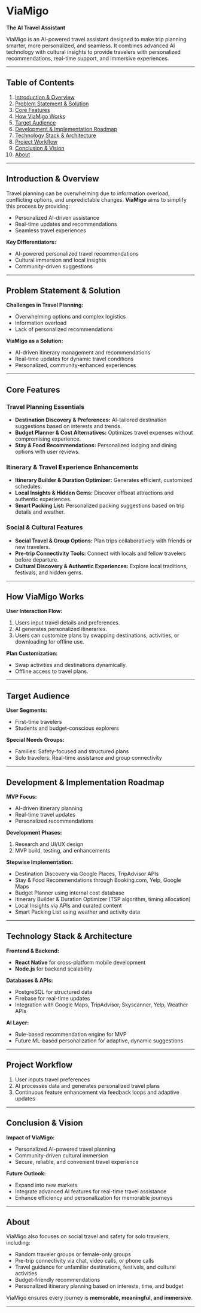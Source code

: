 # ViaMigo
**The AI Travel Assistant**  

ViaMigo is an AI-powered travel assistant designed to make trip planning smarter, more personalized, and seamless. It combines advanced AI technology with cultural insights to provide travelers with personalized recommendations, real-time support, and immersive experiences.

---

## Table of Contents
1. [Introduction & Overview](#introduction--overview)  
2. [Problem Statement & Solution](#problem-statement--solution)  
3. [Core Features](#core-features)  
4. [How ViaMigo Works](#how-viamigo-works)  
5. [Target Audience](#target-audience)  
6. [Development & Implementation Roadmap](#development--implementation-roadmap)  
7. [Technology Stack & Architecture](#technology-stack--architecture)  
8. [Project Workflow](#project-workflow)  
9. [Conclusion & Vision](#conclusion--vision)  
10. [About](#about)  

---

## Introduction & Overview
Travel planning can be overwhelming due to information overload, conflicting options, and unpredictable changes. **ViaMigo** aims to simplify this process by providing:  
- Personalized AI-driven assistance  
- Real-time updates and recommendations  
- Seamless travel experiences  

**Key Differentiators:**  
- AI-powered personalized travel recommendations  
- Cultural immersion and local insights  
- Community-driven suggestions  

---

## Problem Statement & Solution
**Challenges in Travel Planning:**  
- Overwhelming options and complex logistics  
- Information overload  
- Lack of personalized recommendations  

**ViaMigo as a Solution:**  
- AI-driven itinerary management and recommendations  
- Real-time updates for dynamic travel conditions  
- Personalized, community-enhanced experiences  

---

## Core Features

### Travel Planning Essentials
- **Destination Discovery & Preferences:** AI-tailored destination suggestions based on interests and trends.  
- **Budget Planner & Cost Alternatives:** Optimizes travel expenses without compromising experience.  
- **Stay & Food Recommendations:** Personalized lodging and dining options with user reviews.  

### Itinerary & Travel Experience Enhancements
- **Itinerary Builder & Duration Optimizer:** Generates efficient, customized schedules.  
- **Local Insights & Hidden Gems:** Discover offbeat attractions and authentic experiences.  
- **Smart Packing List:** Personalized packing suggestions based on trip details and weather.  

### Social & Cultural Features
- **Social Travel & Group Options:** Plan trips collaboratively with friends or new travelers.  
- **Pre-trip Connectivity Tools:** Connect with locals and fellow travelers before departure.  
- **Cultural Discovery & Authentic Experiences:** Explore local traditions, festivals, and hidden gems.  

---

## How ViaMigo Works

**User Interaction Flow:**  
1. Users input travel details and preferences.  
2. AI generates personalized itineraries.  
3. Users can customize plans by swapping destinations, activities, or downloading for offline use.  

**Plan Customization:**  
- Swap activities and destinations dynamically.  
- Offline access to travel plans.  

---

## Target Audience
**User Segments:**  
- First-time travelers  
- Students and budget-conscious explorers  

**Special Needs Groups:**  
- Families: Safety-focused and structured plans  
- Solo travelers: Real-time assistance and group connectivity  

---

## Development & Implementation Roadmap

**MVP Focus:**  
- AI-driven itinerary planning  
- Real-time travel updates  
- Personalized recommendations  

**Development Phases:**  
1. Research and UI/UX design  
2. MVP build, testing, and enhancements  

**Stepwise Implementation:**  
- Destination Discovery via Google Places, TripAdvisor APIs  
- Stay & Food Recommendations through Booking.com, Yelp, Google Maps  
- Budget Planner using internal cost database  
- Itinerary Builder & Duration Optimizer (TSP algorithm, timing allocation)  
- Local Insights via APIs and curated content  
- Smart Packing List using weather and activity data  

---

## Technology Stack & Architecture

**Frontend & Backend:**  
- **React Native** for cross-platform mobile development  
- **Node.js** for backend scalability  

**Databases & APIs:**  
- PostgreSQL for structured data  
- Firebase for real-time updates  
- Integration with Google Maps, TripAdvisor, Skyscanner, Yelp, Weather APIs  

**AI Layer:**  
- Rule-based recommendation engine for MVP  
- Future ML-based personalization for adaptive, dynamic suggestions  

---

## Project Workflow
1. User inputs travel preferences  
2. AI processes data and generates personalized travel plans  
3. Continuous feature enhancement via feedback loops and adaptive updates  

---

## Conclusion & Vision
**Impact of ViaMigo:**  
- Personalized AI-powered travel planning  
- Community-driven cultural immersion  
- Secure, reliable, and convenient travel experience  

**Future Outlook:**  
- Expand into new markets  
- Integrate advanced AI features for real-time travel assistance  
- Enhance efficiency and personalization for memorable journeys  

---

## About
ViaMigo also focuses on social travel and safety for solo travelers, including:  
- Random traveler groups or female-only groups  
- Pre-trip connectivity via chat, video calls, or phone calls  
- Travel guidance for unfamiliar destinations, festivals, and cultural activities  
- Budget-friendly recommendations  
- Personalized itinerary planning based on interests, time, and budget  

ViaMigo ensures every journey is **memorable, meaningful, and immersive**.

---
